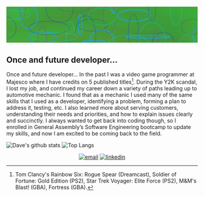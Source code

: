 ![an abstract background art I made](./assets/abstract-background.png)
## Once and future developer...
Once and future developer…
	In the past I was a video game programmer at Majesco where I have credits on 5 published titles[^games]. During the Y2K scandal, I lost my job, and continued my career down a variety of paths leading up to automotive mechanic. I found that as a mechanic I used many of the same skills that I used as a developer, identifying a problem, forming a plan to address it, testing, etc. I also learned more about serving customers, understanding their needs and priorities, and how to explain issues clearly and succinctly. I always wanted to get back into coding though, so I enrolled in General Assembly’s Software Engineering bootcamp to update my skills, and now I am excited to be coming back to the field.  



![Dave's github stats](https://github-readme-stats.vercel.app/api?username=DaveKobrin&theme=merko&show_icons=true&count_private=true)
![Top Langs](https://github-readme-stats.vercel.app/api/top-langs/?username=DaveKobrin&theme=merko&layout=compact&hide_border=false&langs_count=8)


<p align="center">
<a href="mailto:david_kobrin@yahoo.com"><img src="https://img.icons8.com/color/32/000000/gmail.png" alt="email"/></a>
<a href="https://www.linkedin.com/in/david-kobrin-developer-in-nj"><img src="https://img.icons8.com/color/32/000000/linkedin.png" alt="linkedin"/></a>
</p>

[^games]:Tom Clancy's Rainbow Six: Rogue Spear (Dreamcast),
  Soldier of Fortune: Gold Edition (PS2),
  Star Trek Voyager: Elite Force (PS2),
  M&M's Blast! (GBA),
  Fortress (GBA).
<!--
**DaveKobrin/DaveKobrin** is a ✨ _special_ ✨ repository because its `README.md` (this file) appears on your GitHub profile.

Here are some ideas to get you started:

- 🔭 I’m currently working on ...
- 🌱 I’m currently learning ...
- 👯 I’m looking to collaborate on ...
- 🤔 I’m looking for help with ...
- 💬 Ask me about ...
- 📫 How to reach me: ...
- 😄 Pronouns: ...
- ⚡ Fun fact: ...
-->
